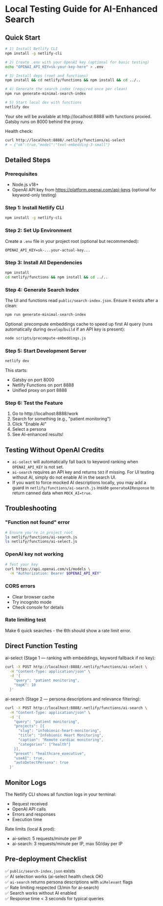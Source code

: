 # Local Testing Guide for AI-Enhanced Search

## Quick Start

```bash
# 1) Install Netlify CLI
npm install -g netlify-cli

# 2) Create .env with your OpenAI key (optional for basic testing)
echo "OPENAI_API_KEY=sk-your-key-here" > .env

# 3) Install deps (root and functions)
npm install && cd netlify/functions && npm install && cd ../..

# 4) Generate the search index (required once per clean)
npm run generate-minimal-search-index

# 5) Start local dev with functions
netlify dev
```

Your site will be available at http://localhost:8888 with functions proxied. Gatsby runs on 8000 behind the proxy.

Health check:

```bash
curl http://localhost:8888/.netlify/functions/ai-select
# → {"ok":true,"model":"text-embedding-3-small"}
```

## Detailed Steps

### Prerequisites
- Node.js v18+
- OpenAI API key from https://platform.openai.com/api-keys (optional for keyword-only testing)

### Step 1: Install Netlify CLI
```bash
npm install -g netlify-cli
```

### Step 2: Set Up Environment
Create a `.env` file in your project root (optional but recommended):
```
OPENAI_API_KEY=sk-...your-actual-key...
```

### Step 3: Install All Dependencies
```bash
npm install
cd netlify/functions && npm install && cd ../..
```

### Step 4: Generate Search Index
The UI and functions read `public/search-index.json`. Ensure it exists after a clean:

```bash
npm run generate-minimal-search-index
```

Optional: precompute embeddings cache to speed up first AI query (runs automatically during `develop`/`build` if an API key is present):

```bash
node scripts/precompute-embeddings.js
```

### Step 5: Start Development Server
```bash
netlify dev
```

This starts:
- Gatsby on port 8000
- Netlify Functions on port 8888
- Unified proxy on port 8888

### Step 6: Test the Feature
1. Go to http://localhost:8888/work
2. Search for something (e.g., "patient monitoring")
3. Click "Enable AI"
4. Select a persona
5. See AI-enhanced results!

## Testing Without OpenAI Credits

- `ai-select` will automatically fall back to keyword ranking when `OPENAI_API_KEY` is not set.
- `ai-search` requires an API key and returns `503` if missing. For UI testing without AI, simply do not enable AI in the search UI.
- If you want to force mocked AI descriptions locally, you may add a guard in `netlify/functions/ai-search.js` inside `generateAIResponse` to return canned data when `MOCK_AI=true`.

## Troubleshooting

### "Function not found" error
```bash
# Ensure you're in project root
ls netlify/functions/ai-search.js
ls netlify/functions/ai-select.js
```

### OpenAI key not working
```bash
# Test your key
curl https://api.openai.com/v1/models \
  -H "Authorization: Bearer $OPENAI_API_KEY"
```

### CORS errors
- Clear browser cache
- Try incognito mode
- Check console for details

### Rate limiting test
Make 6 quick searches - the 6th should show a rate limit error.

## Direct Function Testing

ai-select (Stage 1 — ranking with embeddings, keyword fallback if no key):
```bash
curl -X POST http://localhost:8888/.netlify/functions/ai-select \
  -H "Content-Type: application/json" \
  -d '{
    "query": "patient monitoring",
    "topK": 10
  }'
```

ai-search (Stage 2 — persona descriptions and relevance filtering):
```bash
curl -X POST http://localhost:8888/.netlify/functions/ai-search \
  -H "Content-Type: application/json" \
  -d '{
    "query": "patient monitoring",
    "projects": [{
      "slug": "infobionic-heart-monitoring",
      "title": "Infobionic Heart Monitoring",
      "caption": "Remote cardiac monitoring",
      "categories": ["health"]
    }],
    "preset": "healthcare_executive",
    "useAI": true,
    "autoDetectPersona": true
  }'
```

## Monitor Logs

The Netlify CLI shows all function logs in your terminal:
- Request received
- OpenAI API calls  
- Errors and responses
- Execution time

Rate limits (local & prod):
- ai-select: 5 requests/minute per IP
- ai-search: 3 requests/minute per IP, max 50/day per IP

## Pre-deployment Checklist

✅ `public/search-index.json` exists  
✅ AI selection works (ai-select health check OK)  
✅ `ai-search` returns persona descriptions with `aiRelevant` flags  
✅ Rate limiting respected (3/min for ai-search)  
✅ Search works without AI enabled  
✅ Response time < 3 seconds for typical queries